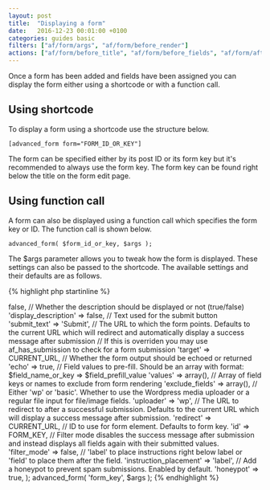 ```yaml
---
layout: post
title:  "Displaying a form"
date:   2016-12-23 00:01:00 +0100
categories: guides basic
filters: ["af/form/args", "af/form/before_render"]
actions: ["af/form/before_title", "af/form/before_fields", "af/form/after_fields", "af/field/attributes", "af/form/hidden_fields"]
---
```


Once a form has been added and fields have been assigned you can display the form either using a shortcode or with a function call.

## Using shortcode

To display a form using a shortcode use the structure below.

`[advanced_form form="FORM_ID_OR_KEY"]`

The form can be specified either by its post ID or its form key but it's recommended to always use the form key. The form key can be found right below the title on the form edit page.

## Using function call

A form can also be displayed using a function call which specifies the form key or ID. The function call is shown below.

`advanced_form( $form_id_or_key, $args );`

The $args parameter allows you to tweak how the form is displayed. These settings can also be passed to the shortcode. The available settings and their defaults are as follows.

{% highlight php startinline %}
<?php

$args = array(
    // Whether the title should be displayed or not (true/false)
    'display_title' => false,
    
    // Whether the description should be displayed or not (true/false)
    'display_description' => false,
    
    // Text used for the submit button
    'submit_text' => 'Submit',
    
    // The URL to which the form points. Defaults to the current URL which will redirect and automatically display a success message after submission
    // If this is overriden you may use af_has_submission to check for a form submission
    'target' => CURRENT_URL,
    
    // Whether the form output should be echoed or returned	
    'echo' => true,
    
    // Field values to pre-fill. Should be an array with format: $field_name_or_key => $field_prefill_value
    'values' => array(),
    
    // Array of field keys or names to exclude from form rendering
    'exclude_fields' => array(),
    
    // Either 'wp' or 'basic'. Whether to use the Wordpress media uploader or a regular file input for file/image fields.
    'uploader' => 'wp',
    
    // The URL to redirect to after a successful submission. Defaults to the current URL which will display a success message after submission.
    'redirect' => CURRENT_URL,
    
    // ID to use for form element. Defaults to form key.
    'id' => FORM_KEY,
    
    // Filter mode disables the success message after submission and instead displays all fields again with their submitted values.
    'filter_mode' => false,

    // 'label' to place instructions right below label or 'field' to place them after the field.
    'instruction_placement' => 'label',

    // Add a honeypot to prevent spam submissions. Enabled by default.
    'honeypot' => true,
);

advanced_form( 'form_key', $args );

{% endhighlight %}